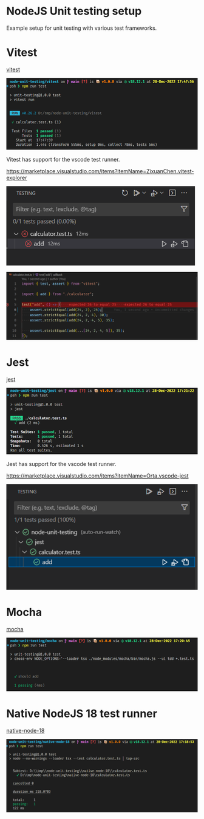 
# NodeJS Unit testing setup

Example setup for unit testing with various test frameworks.


# Vitest

[vitest](./vitest)

![](./screenshots/vitest.png)

Vitest has support for the vscode test runner.

https://marketplace.visualstudio.com/items?itemName=ZixuanChen.vitest-explorer

![](./screenshots/vitest-vscode.png)

![](./screenshots/vitest-vscode-inlay.png)


# Jest

[jest](./jest)

![](./screenshots/jest.png)

Jest has support for the vscode test runner.

https://marketplace.visualstudio.com/items?itemName=Orta.vscode-jest

![](./screenshots/jest-vscode.png)


# Mocha

[mocha](./mocha)

![](./screenshots/mocha.png)

# Native NodeJS 18 test runner
[native-node-18](./native-node-18)

![](./screenshots/native-node18.png)


